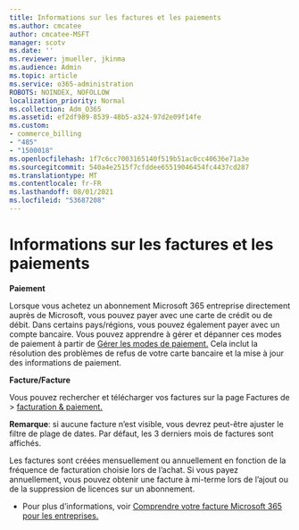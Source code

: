 ```yaml
---
title: Informations sur les factures et les paiements
ms.author: cmcatee
author: cmcatee-MSFT
manager: scotv
ms.date: ''
ms.reviewer: jmueller, jkinma
ms.audience: Admin
ms.topic: article
ms.service: o365-administration
ROBOTS: NOINDEX, NOFOLLOW
localization_priority: Normal
ms.collection: Adm_O365
ms.assetid: ef2df989-8539-48b5-a324-97d2e09f14fe
ms.custom:
- commerce_billing
- "485"
- "1500018"
ms.openlocfilehash: 1f7c6cc7003165140f519b51ac0cc40636e71a3e
ms.sourcegitcommit: 540a4e2515f7cfddee65519046454fc4437cd287
ms.translationtype: MT
ms.contentlocale: fr-FR
ms.lasthandoff: 08/01/2021
ms.locfileid: "53687208"
---
```

# <a name="invoice-and-payment-information"></a>Informations sur les factures et les paiements

**Paiement**

Lorsque vous achetez un abonnement Microsoft 365 entreprise directement auprès de Microsoft, vous pouvez payer avec une carte de crédit ou de débit.  Dans certains pays/régions, vous pouvez également payer avec un compte bancaire.  Vous pouvez apprendre à gérer et dépanner ces modes de paiement à partir de [Gérer les modes de paiement.](/microsoft-365/commerce/billing-and-payments/manage-payment-methods) Cela inclut la résolution des problèmes de refus de votre carte bancaire et la mise à jour des informations de paiement.

**Facture/Facture**

Vous pouvez rechercher et télécharger vos factures sur la page Factures de  >  [facturation & paiement.](https://go.microsoft.com/fwlink/p/?linkid=848039)  

**Remarque**: si aucune facture n’est visible, vous devrez peut-être ajuster le filtre de plage de dates.  Par défaut, les 3 derniers mois de factures sont affichés.

Les factures sont créées mensuellement ou annuellement en fonction de la fréquence de facturation choisie lors de l’achat.  Si vous payez annuellement, vous pouvez obtenir une facture à mi-terme lors de l’ajout ou de la suppression de licences sur un abonnement.

- Pour plus d’informations, voir [Comprendre votre facture Microsoft 365 pour les entreprises.](/microsoft-365/commerce/billing-and-payments/understand-your-invoice2)